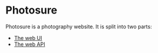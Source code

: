 # Photosure
Photosure is a photography website. It is split into two parts:
- [The web UI](ui)
- [The web API](api)
